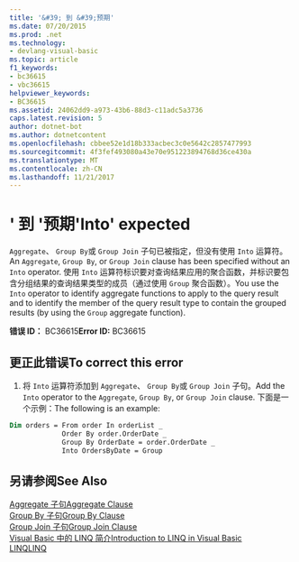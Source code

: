 ```yaml
---
title: '&#39; 到 &#39;预期'
ms.date: 07/20/2015
ms.prod: .net
ms.technology:
- devlang-visual-basic
ms.topic: article
f1_keywords:
- bc36615
- vbc36615
helpviewer_keywords:
- BC36615
ms.assetid: 24062dd9-a973-43b6-88d3-c11adc5a3736
caps.latest.revision: 5
author: dotnet-bot
ms.author: dotnetcontent
ms.openlocfilehash: cbbee52e1d18b333acbec3c0e5642c2857477993
ms.sourcegitcommit: 4f3fef493080a43e70e951223894768d36ce430a
ms.translationtype: MT
ms.contentlocale: zh-CN
ms.lasthandoff: 11/21/2017
---
```

# <a name="39into39-expected"></a><span data-ttu-id="a2f12-102">&#39; 到 &#39;预期</span><span class="sxs-lookup"><span data-stu-id="a2f12-102">&#39;Into&#39; expected</span></span>
<span data-ttu-id="a2f12-103">`Aggregate`、 `Group By`或 `Group Join` 子句已被指定，但没有使用 `Into` 运算符。</span><span class="sxs-lookup"><span data-stu-id="a2f12-103">An `Aggregate`, `Group By`, or `Group Join` clause has been specified without an `Into` operator.</span></span> <span data-ttu-id="a2f12-104">使用 `Into` 运算符标识要对查询结果应用的聚合函数，并标识要包含分组结果的查询结果类型的成员（通过使用 `Group` 聚合函数）。</span><span class="sxs-lookup"><span data-stu-id="a2f12-104">You use the `Into` operator to identify aggregate functions to apply to the query result and to identify the member of the query result type to contain the grouped results (by using the `Group` aggregate function).</span></span>  
  
 <span data-ttu-id="a2f12-105">**错误 ID：** BC36615</span><span class="sxs-lookup"><span data-stu-id="a2f12-105">**Error ID:** BC36615</span></span>  
  
## <a name="to-correct-this-error"></a><span data-ttu-id="a2f12-106">更正此错误</span><span class="sxs-lookup"><span data-stu-id="a2f12-106">To correct this error</span></span>  

1.  <span data-ttu-id="a2f12-107">将 `Into` 运算符添加到 `Aggregate`、 `Group By`或 `Group Join` 子句。</span><span class="sxs-lookup"><span data-stu-id="a2f12-107">Add the `Into` operator to the `Aggregate`, `Group By`, or `Group Join` clause.</span></span> <span data-ttu-id="a2f12-108">下面是一个示例：</span><span class="sxs-lookup"><span data-stu-id="a2f12-108">The following is an example:</span></span>  

```vb  
Dim orders = From order In orderList _  
             Order By order.OrderDate _  
             Group By OrderDate = order.OrderDate _  
             Into OrdersByDate = Group  
```  
  
## <a name="see-also"></a><span data-ttu-id="a2f12-109">另请参阅</span><span class="sxs-lookup"><span data-stu-id="a2f12-109">See Also</span></span>  
 [<span data-ttu-id="a2f12-110">Aggregate 子句</span><span class="sxs-lookup"><span data-stu-id="a2f12-110">Aggregate Clause</span></span>](../../visual-basic/language-reference/queries/aggregate-clause.md)  
 [<span data-ttu-id="a2f12-111">Group By 子句</span><span class="sxs-lookup"><span data-stu-id="a2f12-111">Group By Clause</span></span>](../../visual-basic/language-reference/queries/group-by-clause.md)  
 [<span data-ttu-id="a2f12-112">Group Join 子句</span><span class="sxs-lookup"><span data-stu-id="a2f12-112">Group Join Clause</span></span>](../../visual-basic/language-reference/queries/group-join-clause.md)  
 [<span data-ttu-id="a2f12-113">Visual Basic 中的 LINQ 简介</span><span class="sxs-lookup"><span data-stu-id="a2f12-113">Introduction to LINQ in Visual Basic</span></span>](../../visual-basic/programming-guide/language-features/linq/introduction-to-linq.md)  
 [<span data-ttu-id="a2f12-114">LINQ</span><span class="sxs-lookup"><span data-stu-id="a2f12-114">LINQ</span></span>](../../visual-basic/programming-guide/language-features/linq/index.md)
